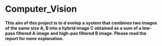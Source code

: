 # Computer_Vision

#### This aim of this project is to d evelop a system that combines two images of the same size A, B into a hybrid image C obtained as a sum of a low-pass filtered A image and high-pas filtered B image. Please read the report for more explanation.
